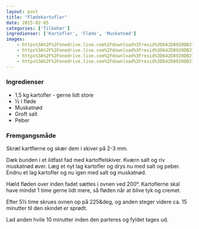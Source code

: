 ```yaml
---
layout: post
title: "Flødekartofler"
date: 2015-02-05
categories: ['Tilbehør']
ingredienser: ['Kartofler', 'Fløde', 'Muskatnød']
images:
    - https%3A%2F%2Fonedrive.live.com%2Fdownload%3Fresid%3D642D8920DB2784EE!127422
    - https%3A%2F%2Fonedrive.live.com%2Fdownload%3Fresid%3D642D8920DB2784EE!127428
    - https%3A%2F%2Fonedrive.live.com%2Fdownload%3Fresid%3D642D8920DB2784EE!127445
    - https%3A%2F%2Fonedrive.live.com%2Fdownload%3Fresid%3D642D8920DB2784EE!127447
---
```


### Ingredienser
-   1,5 kg kartofler - gerne lidt store
-   ½ l fløde
-   Muskatnød
-   Groft salt
-   Peber

### Fremgangsmåde
Skræl kartflerne og skær dem i skiver på 2-3 mm.

Dæk bunden i et ildfast fad med kartoffelskiver. Kværn salt og riv muskatnød øver. Læg et nyt lag kartofler og drys nu med salt og peber. Endnu et lag kartofler og nu igen med salt og muskatnød. 

Hæld fløden over inden fadet sættes i ovnen ved 200&deg;. Kartoflerne skal have mindst 1 time gerne lidt mere, så fløden når at blive tyk og cremet.

Efter 5½ time skrues ovnen op på 225&deg, og anden steger videre ca. 15 minutter til den skindet er sprødt.

Lad anden hvile 10 minutter inden den parteres og fyldet tages ud.
